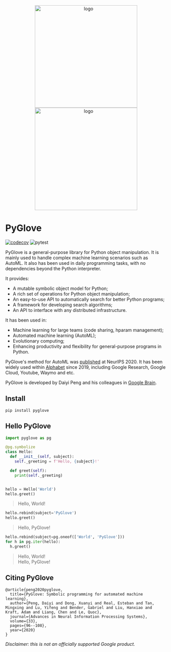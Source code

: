 <div align="center">
<img src="https://raw.githubusercontent.com/google/pyglove/main/docs/_static/logo_light.svg#gh-light-mode-only" width="320px" alt="logo"></img>
<img src="https://raw.githubusercontent.com/google/pyglove/main/docs/_static/logo_dark.svg#gh-dark-mode-only" width="320px" alt="logo"></img>
</div>

# PyGlove

[![codecov](https://codecov.io/gh/google/pyglove/branch/main/graph/badge.svg)](https://codecov.io/gh/google/pyglove)
![pytest](https://github.com/google/pyglove/actions/workflows/ci.yaml/badge.svg)

PyGlove is a general-purpose library for Python object manipulation. 
It is mainly used to handle complex machine learning scenarios such as AutoML. It also has been used in daily programming tasks, with no dependencies beyond the Python interpreter.

It provides:

* A mutable symbolic object model for Python;
* A rich set of operations for Python object manipulation;
* An easy-to-use API to automatically search for better Python programs;
* A framework for developing search algorithms;
* An API to interface with any distributed infrastructure.

It has been used in:

* Machine learning for large teams (code sharing, hparam management);
* Automated machine learning (AutoML);
* Evolutionary computing;
* Enhancing productivity and flexibility for general-purpose programs in Python.

PyGlove's method for AutoML was [published](https://proceedings.neurips.cc/paper/2020/file/012a91467f210472fab4e11359bbfef6-Paper.pdf) at NeurIPS 2020. It has been widely used within [Alphabet](https://abc.xyz/) since 2019, including Google Research, Google Cloud, Youtube, Waymo and etc.

PyGlove is developed by Daiyi Peng and his colleagues in [Google Brain](https://research.google/teams/brain/).


## Install

```
pip install pyglove
```

## Hello PyGlove

```python
import pyglove as pg

@pg.symbolize
class Hello:
  def __init__(self, subject):
    self._greeting = f'Hello, {subject}!'

  def greet(self):
    print(self._greeting)


hello = Hello('World')
hello.greet()
```
> Hello, World!

```python
hello.rebind(subject='PyGlove')
hello.greet()
```
> Hello, PyGlove!

```python
hello.rebind(subject=pg.oneof(['World', 'PyGlove']))
for h in pg.iter(hello):
  h.greet()
```
> Hello, World!<br>
> Hello, PyGlove!


## Citing PyGlove

```
@article{peng2020pyglove,
  title={PyGlove: Symbolic programming for automated machine learning},
  author={Peng, Daiyi and Dong, Xuanyi and Real, Esteban and Tan, Mingxing and Lu, Yifeng and Bender, Gabriel and Liu, Hanxiao and Kraft, Adam and Liang, Chen and Le, Quoc},
  journal={Advances in Neural Information Processing Systems},
  volume={33},
  pages={96--108},
  year={2020}
}
```

*Disclaimer: this is not an officially supported Google product.*
